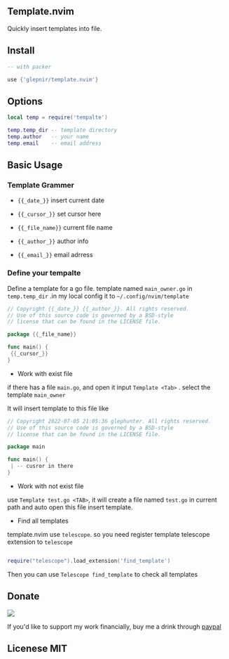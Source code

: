 ## Template.nvim

Quickly insert templates into file.

## Install

```lua
-- with packer

use {'glepnir/template.nvim'}

```

## Options

```lua
local temp = require('tempalte')

temp.temp_dir -- template directory
temp.author   -- your name
temp.email    -- email address

```

## Basic Usage

### Template Grammer

- `{{_date_}}`          insert current date

- `{{_cursor_}}`        set cursor here

- `{{_file_name}}`      current file name

- `{{_author_}}`        author info

- `{{_email_}}`         email adrress

### Define your tempalte

Define a template for a go file. template named `main_owner.go` in `temp.temp_dir` .in my local config it
to `~/.config/nvim/template`

```go
// Copyright {{_date_}} {{_author_}}. All rights reserved.
// Use of this source code is governed by a BSD-style
// license that can be found in the LICENSE file.

package {{_file_name}}

func main() {
 {{_cursor_}}
}

```

- Work with exist file

if there has a file `main.go`, and open it input `Template <Tab>` . select the template `main_owner`

It will insert template to this file like

```go
// Copyright 2022-07-05 21:05:36 glephunter. All rights reserved.
// Use of this source code is governed by a BSD-style
// license that can be found in the LICENSE file.

package main

func main() {
 | -- cusror in there
}

```

- Work with not exist file

use `Template test.go <TAB>`, it will create a file named `test.go` in current path and auto open
this file insert template.

- Find all templates

template.nvim use `telescope`. so you need register template telescope extension to `telescope`

```lua

require("telescope").load_extension('find_template')

```

Then you can use `Telescope find_template` to check all templates

## Donate

[![](https://img.shields.io/badge/PayPal-00457C?style=for-the-badge&logo=paypal&logoColor=white)](https://paypal.me/bobbyhub)

If you'd like to support my work financially, buy me a drink through [paypal](https://paypal.me/bobbyhub)

## Licenese MIT
